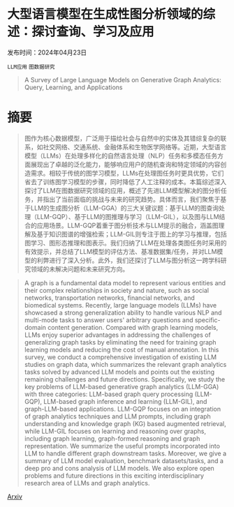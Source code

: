 # 大型语言模型在生成性图分析领域的综述：探讨查询、学习及应用

发布时间：2024年04月23日

`LLM应用` `图数据研究`

> A Survey of Large Language Models on Generative Graph Analytics: Query, Learning, and Applications

# 摘要

> 图作为核心数据模型，广泛用于描绘社会与自然中的实体及其错综复杂的联系，如社交网络、交通系统、金融体系和生物医学网络等。近期，大型语言模型（LLMs）在处理多样化的自然语言处理（NLP）任务和多模态任务方面展现出了卓越的泛化能力，能够响应用户的随机查询和特定领域的内容创造需求。相较于传统的图学习模型，LLMs在处理图任务时更具优势，它们省去了训练图学习模型的步骤，同时降低了人工注释的成本。本篇综述深入探讨了LLM在图数据研究领域的应用，概述了先进LLM模型解决的图分析任务，并指出了当前面临的挑战与未来的研究趋势。具体而言，我们聚焦于基于LLM的生成图分析（LLM-GGA）的三大关键议题：基于LLM的图查询处理（LLM-GQP）、基于LLM的图推理与学习（LLM-GIL），以及图与LLM结合的应用场景。LLM-GQP着重于图分析技术与LLM提示的融合，涵盖图理解及基于知识图谱的增强检索；LLM-GIL则专注于图上的学习与推理，包括图学习、图形态推理和图表示。我们归纳了LLM在处理各类图任务时采用的有效提示，并总结了LLM模型的评估方法、基准数据集/任务，并对LLM模型的利弊进行了深入分析。此外，我们还探讨了LLM与图分析这一跨学科研究领域的未解决问题和未来研究方向。

> A graph is a fundamental data model to represent various entities and their complex relationships in society and nature, such as social networks, transportation networks, financial networks, and biomedical systems. Recently, large language models (LLMs) have showcased a strong generalization ability to handle various NLP and multi-mode tasks to answer users' arbitrary questions and specific-domain content generation. Compared with graph learning models, LLMs enjoy superior advantages in addressing the challenges of generalizing graph tasks by eliminating the need for training graph learning models and reducing the cost of manual annotation. In this survey, we conduct a comprehensive investigation of existing LLM studies on graph data, which summarizes the relevant graph analytics tasks solved by advanced LLM models and points out the existing remaining challenges and future directions. Specifically, we study the key problems of LLM-based generative graph analytics (LLM-GGA) with three categories: LLM-based graph query processing (LLM-GQP), LLM-based graph inference and learning (LLM-GIL), and graph-LLM-based applications. LLM-GQP focuses on an integration of graph analytics techniques and LLM prompts, including graph understanding and knowledge graph (KG) based augmented retrieval, while LLM-GIL focuses on learning and reasoning over graphs, including graph learning, graph-formed reasoning and graph representation. We summarize the useful prompts incorporated into LLM to handle different graph downstream tasks. Moreover, we give a summary of LLM model evaluation, benchmark datasets/tasks, and a deep pro and cons analysis of LLM models. We also explore open problems and future directions in this exciting interdisciplinary research area of LLMs and graph analytics.

[Arxiv](https://arxiv.org/abs/2404.14809)